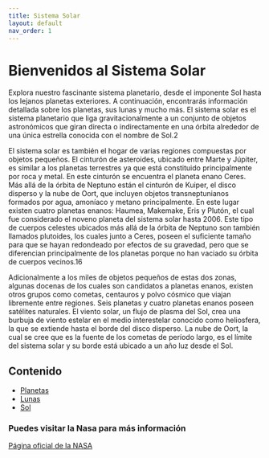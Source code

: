 ```yaml
---
title: Sistema Solar
layout: default
nav_order: 1
---
```


# Bienvenidos al Sistema Solar

Explora nuestro fascinante sistema planetario, desde el imponente Sol hasta los lejanos planetas exteriores. A continuación, encontrarás información detallada sobre los planetas, sus lunas y mucho más.
El sistema solar es el sistema planetario que liga gravitacionalmente a un conjunto de objetos astronómicos que giran directa o indirectamente en una órbita alrededor de una única estrella conocida con el nombre de Sol.2​

El sistema solar es también el hogar de varias regiones compuestas por objetos pequeños. El cinturón de asteroides, ubicado entre Marte y Júpiter, es similar a los planetas terrestres ya que está constituido principalmente por roca y metal. En este cinturón se encuentra el planeta enano Ceres. Más allá de la órbita de Neptuno están el cinturón de Kuiper, el disco disperso y la nube de Oort, que incluyen objetos transneptunianos formados por agua, amoníaco y metano principalmente. En este lugar existen cuatro planetas enanos: Haumea, Makemake, Eris y Plutón, el cual fue considerado el noveno planeta del sistema solar hasta 2006. Este tipo de cuerpos celestes ubicados más allá de la órbita de Neptuno son también llamados plutoides, los cuales junto a Ceres, poseen el suficiente tamaño para que se hayan redondeado por efectos de su gravedad, pero que se diferencian principalmente de los planetas porque no han vaciado su órbita de cuerpos vecinos.16​

Adicionalmente a los miles de objetos pequeños de estas dos zonas, algunas docenas de los cuales son candidatos a planetas enanos, existen otros grupos como cometas, centauros y polvo cósmico que viajan libremente entre regiones. Seis planetas y cuatro planetas enanos poseen satélites naturales. El viento solar, un flujo de plasma del Sol, crea una burbuja de viento estelar en el medio interestelar conocido como heliosfera, la que se extiende hasta el borde del disco disperso. La nube de Oort, la cual se cree que es la fuente de los cometas de período largo, es el límite del sistema solar y su borde está ubicado a un año luz desde el Sol.

## Contenido

- [Planetas](/planetas)
- [Lunas](/lunas)
- [Sol](/sol)

### Puedes visitar la Nasa para más información

[Página oficial de la NASA](https://www.nasa.gov)
